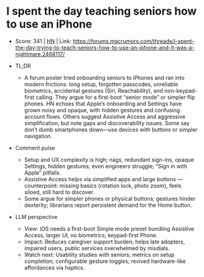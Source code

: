# I spent the day teaching seniors how to use an iPhone

- Score: 341 | [HN](https://news.ycombinator.com/item?id=45457670) | Link: https://forums.macrumors.com/threads/i-spent-the-day-trying-to-teach-seniors-how-to-use-an-iphone-and-it-was-a-nightmare.2468117/

- TL;DR
  - A forum poster tried onboarding seniors to iPhones and ran into modern frictions: long setup, forgotten passcodes, unreliable biometrics, accidental gestures (Siri, Reachability), and non-keypad-first calling. They argue for a first-boot “senior mode” or simpler flip phones. HN echoes that Apple’s onboarding and Settings have grown noisy and opaque, with hidden gestures and confusing account flows. Others suggest Assistive Access and aggressive simplification, but note gaps and discoverability issues. Some say don’t dumb smartphones down—use devices with buttons or simpler navigation.

- Comment pulse
  - Setup and UX complexity is high; nags, redundant sign-ins, opaque Settings, hidden gestures; even engineers struggle; “Sign in with Apple” pitfalls.
  - Assistive Access helps via simplified apps and large buttons — counterpoint: missing basics (rotation lock, photo zoom), feels siloed, still hard to discover.
  - Some argue for simpler phones or physical buttons; gestures hinder dexterity; librarians report persistent demand for the Home button.

- LLM perspective
  - View: iOS needs a first-boot Simple mode preset bundling Assistive Access, larger UI, no biometrics, keypad-first Phone.
  - Impact: Reduces caregiver support burden; helps late adopters, impaired users, public services overwhelmed by misdials.
  - Watch next: Usability studies with seniors; metrics on setup completion; configurable gesture toggles; revived hardware-like affordances via haptics.
